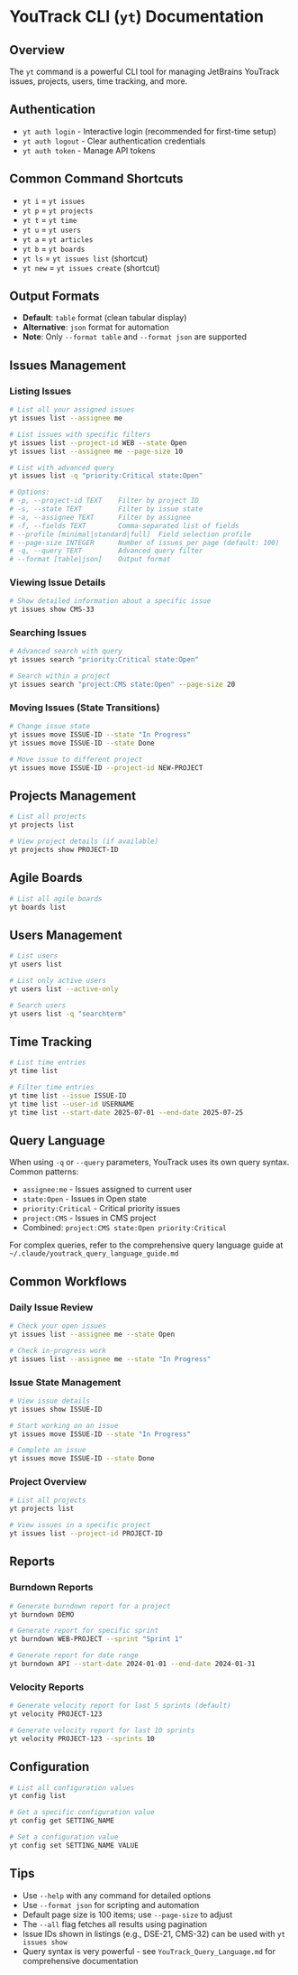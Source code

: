# YouTrack CLI (`yt`) Documentation

## Overview
The `yt` command is a powerful CLI tool for managing JetBrains YouTrack issues, projects, users, time tracking, and more.

## Authentication
- `yt auth login` - Interactive login (recommended for first-time setup)
- `yt auth logout` - Clear authentication credentials
- `yt auth token` - Manage API tokens

## Common Command Shortcuts
- `yt i` = `yt issues`
- `yt p` = `yt projects`
- `yt t` = `yt time`
- `yt u` = `yt users`
- `yt a` = `yt articles`
- `yt b` = `yt boards`
- `yt ls` = `yt issues list` (shortcut)
- `yt new` = `yt issues create` (shortcut)

## Output Formats
- **Default**: `table` format (clean tabular display)
- **Alternative**: `json` format for automation
- **Note**: Only `--format table` and `--format json` are supported

## Issues Management

### Listing Issues
```bash
# List all your assigned issues
yt issues list --assignee me

# List issues with specific filters
yt issues list --project-id WEB --state Open
yt issues list --assignee me --page-size 10

# List with advanced query
yt issues list -q "priority:Critical state:Open"

# Options:
# -p, --project-id TEXT    Filter by project ID
# -s, --state TEXT         Filter by issue state
# -a, --assignee TEXT      Filter by assignee
# -f, --fields TEXT        Comma-separated list of fields
# --profile [minimal|standard|full]  Field selection profile
# --page-size INTEGER      Number of issues per page (default: 100)
# -q, --query TEXT         Advanced query filter
# --format [table|json]    Output format
```

### Viewing Issue Details
```bash
# Show detailed information about a specific issue
yt issues show CMS-33
```

### Searching Issues
```bash
# Advanced search with query
yt issues search "priority:Critical state:Open"

# Search within a project
yt issues search "project:CMS state:Open" --page-size 20
```

### Moving Issues (State Transitions)
```bash
# Change issue state
yt issues move ISSUE-ID --state "In Progress"
yt issues move ISSUE-ID --state Done

# Move issue to different project
yt issues move ISSUE-ID --project-id NEW-PROJECT
```

## Projects Management
```bash
# List all projects
yt projects list

# View project details (if available)
yt projects show PROJECT-ID
```

## Agile Boards
```bash
# List all agile boards
yt boards list
```

## Users Management
```bash
# List users
yt users list

# List only active users
yt users list --active-only

# Search users
yt users list -q "searchterm"
```

## Time Tracking
```bash
# List time entries
yt time list

# Filter time entries
yt time list --issue ISSUE-ID
yt time list --user-id USERNAME
yt time list --start-date 2025-07-01 --end-date 2025-07-25
```

## Query Language
When using `-q` or `--query` parameters, YouTrack uses its own query syntax. Common patterns:
- `assignee:me` - Issues assigned to current user
- `state:Open` - Issues in Open state
- `priority:Critical` - Critical priority issues
- `project:CMS` - Issues in CMS project
- Combined: `project:CMS state:Open priority:Critical`

For complex queries, refer to the comprehensive query language guide at `~/.claude/youtrack_query_language_guide.md`

## Common Workflows

### Daily Issue Review
```bash
# Check your open issues
yt issues list --assignee me --state Open

# Check in-progress work
yt issues list --assignee me --state "In Progress"
```

### Issue State Management
```bash
# View issue details
yt issues show ISSUE-ID

# Start working on an issue
yt issues move ISSUE-ID --state "In Progress"

# Complete an issue
yt issues move ISSUE-ID --state Done
```

### Project Overview
```bash
# List all projects
yt projects list

# View issues in a specific project
yt issues list --project-id PROJECT-ID
```

## Reports

### Burndown Reports
```bash
# Generate burndown report for a project
yt burndown DEMO

# Generate report for specific sprint
yt burndown WEB-PROJECT --sprint "Sprint 1"

# Generate report for date range
yt burndown API --start-date 2024-01-01 --end-date 2024-01-31
```

### Velocity Reports
```bash
# Generate velocity report for last 5 sprints (default)
yt velocity PROJECT-123

# Generate velocity report for last 10 sprints
yt velocity PROJECT-123 --sprints 10
```

## Configuration
```bash
# List all configuration values
yt config list

# Get a specific configuration value
yt config get SETTING_NAME

# Set a configuration value
yt config set SETTING_NAME VALUE
```

## Tips
- Use `--help` with any command for detailed options
- Use `--format json` for scripting and automation
- Default page size is 100 items; use `--page-size` to adjust
- The `--all` flag fetches all results using pagination
- Issue IDs shown in listings (e.g., DSE-21, CMS-32) can be used with `yt issues show`
- Query syntax is very powerful - see `YouTrack_Query_Language.md` for comprehensive documentation
